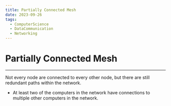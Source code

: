 ```yaml
---
title: Partially Connected Mesh
date: 2023-09-26
tags:
  - ComputerScience
  - DataCommunication
  - Networking
---
```


# Partially Connected Mesh

---

Not every node are connected to every other node, but there are still redundant paths within the network.

- At least two of the computers in the network have connections to multiple other computers in the network.
